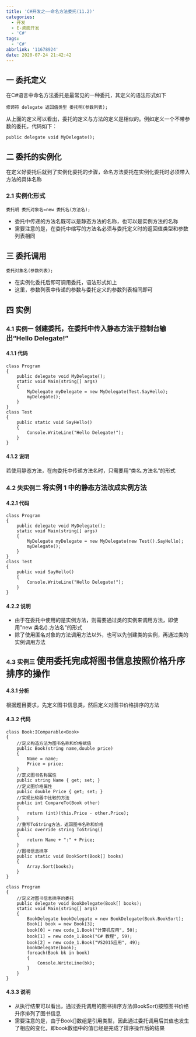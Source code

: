 ```yaml
---
title: 'C#开发之——命名方法委托(11.2)'
categories:
  - 开发
  - E-桌面开发
  - 'C#'
tags:
  - 'C#'
abbrlink: '11678924'
date: 2020-07-24 21:42:42
---
```

## 一 委托定义

在C#语言中命名方法委托是最常见的一种委托，其定义的语法形式如下

```
修饰符 delegate 返回值类型 委托明(参数列表);
```

从上面的定义可以看出，委托的定义与方法的定义是相似的。例如定义一个不带参数的委托，代码如下：  

```
public delegate void MyDelegate();
```

<!--more-->

## 二 委托的实例化

在定义好委托后就到了实例化委托的步骤，命名方法委托在实例化委托时必须带入方法的具体名称

### 2.1 实例化形式

```
委托明 委托对象名=new 委托名(方法名);
```

* 委托中传递的方法名既可以是静态方法的名称，也可以是实例方法的名称
* 需要注意的是，在委托中缩写的方法名必须与委托定义时的返回值类型和参数列表相同

## 三 委托调用

```
委托对象名(参数列表);
```

*  在实例化委托后即可调用委托，语法形式如上
* 这里，参数列表中传递的参数与委托定义的参数列表相同即可

## 四 实例

### 4.1 实例一 <font size=4> 创建委托，在委托中传入静态方法于控制台输出“Hello Delegate!” </font>

#### 4.1.1 代码

```
class Program
{
    public delegate void MyDelegate();
    static void Main(string[] args)
    {
        MyDelegate myDelegate = new MyDelegate(Test.SayHello);
        myDelegate();
    }
}
class Test
{
    public static void SayHello()
    {
        Console.WriteLine("Hello Delegate!");
    }
}
```

#### 4.1.2 说明

若使用静态方法，在向委托中传递方法名时，只需要用“类名.方法名”的形式

### 4.2 失实例二 <font size=4> 将实例 1 中的静态方法改成实例方法 </font>

#### 4.2.1 代码

```
class Program
{
    public delegate void MyDelegate();
    static void Main(string[] args)
    {
        MyDelegate myDelegate = new MyDelegate(new Test().SayHello);
        myDelegate();
    }
}
class Test
{
    public void SayHello()
    {
        Console.WriteLine("Hello Delegate!");
    }
}
```

#### 4.2.2 说明

* 由于在委托中使用的是实例方法，则需要通过类的实例来调用方法，即使用"new 类名().方法名"的形式
* 除了使用匿名对象的方法调用方法以外，也可以先创建类的实例，再通过类的实例调用方法

### 4.3 实例三 <font size=5> 使用委托完成将图书信息按照价格升序排序的操作 </font>

#### 4.3.1 分析

 根据题目要求，先定义图书信息类，然后定义对图书价格排序的方法 

#### 4.3.2 代码

```
class Book:IComparable<Book>
{
    //定义构造方法为图书名称和价格赋值
    public Book(string name,double price)
    {
        Name = name;
        Price = price;
    }
    //定义图书名称属性
    public string Name { get; set; }
    //定义图价格属性
    public double Price { get; set; }
    //实现比较器中比较的方法
    public int CompareTo(Book other)
    {
        return (int)(this.Price - other.Price);
    }
    //重写ToString方法，返回图书名称和价格
    public override string ToString()
    {
        return Name + ":" + Price;
    }
    //图书信息排序
    public static void BookSort(Book[] books)
    {
        Array.Sort(books);
    }
}

class Program
{
    //定义对图书信息排序的委托
    public delegate void BookDelegate(Book[] books);
    static void Main(string[] args)
    {
        BookDelegate bookDelegate = new BookDelegate(Book.BookSort);
        Book[] book = new Book[3];
        book[0] = new code_1.Book("计算机应用", 50);
        book[1] = new code_1.Book("C# 教程", 59);
        book[2] = new code_1.Book("VS2015应用", 49);
        bookDelegate(book);
        foreach(Book bk in book)
        {
            Console.WriteLine(bk);
        }
    }
}
```

#### 4.3.3 说明

* 从执行结果可以看出，通过委托调用的图书排序方法(BookSort)按照图书价格升序排列了图书信息
* 需要注意的是，由于Book[]数组是引用类型，因此通过委托调用后其值也发生了相应的变化，即book数组中的值已经是完成了排序操作后的结果